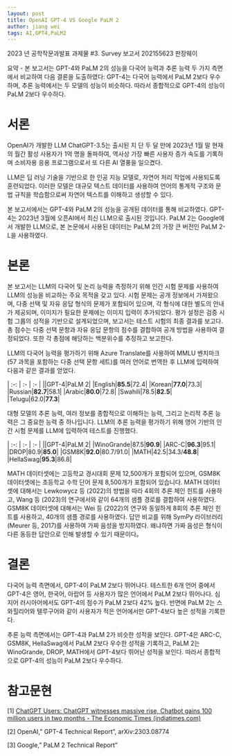 ```yaml
---
layout: post
title: OpenAI GPT-4 VS Google PaLM 2
author: jiang wei
tags: AI,GPT4,PaLM2
---
```

<a name="_hlk146991329"></a>2023 년 공학작문과발표                                  과제물 #3. Survey 보고서
202155623 판장웨이

요약 - 본 보고서는 GPT-4와 PaLM 2의 성능을 다국어 능력과 추론 능력 두 가지 측면에서 비교하여 다음 결론을 도출하였다: GPT-4는 다국어 능력에서 PaLM 2보다 우수하며, 추론 능력에서는 두 모델의 성능이 비슷하다. 따라서 종합적으로 GPT-4의 성능이 PaLM 2보다 우수하다.
# **서론**
OpenAI가 개발한 LLM ChatGPT-3.5는 출시된 지 단 두 달 만에 2023년 1월 말 현재의 월간 활성 사용자가 1억 명을 돌파하여, 역사상 가장 빠른 사용자 증가 속도를 기록하며 소비자용 응용 프로그램으로서 또 다른 AI 열풍을 일으켰다.

LLM은 딥 러닝 기술을 기반으로 한 인공 지능 모델로, 자연어 처리 작업에 사용되도록 훈련되었다. 이러한 모델은 대규모 텍스트 데이터를 사용하여 언어의 통계적 구조와 문법 규칙을 학습함으로써 자연어 텍스트를 이해하고 생성할 수 있다.

본 보고서에서는 GPT-4와 PaLM 2의 성능을 공개된 데이터를 통해 비교하였다. GPT-4는 2023년 3월에 오픈AI에서 최신 LLM으로 출시된 것입니다. PaLM 2는 Google에서 개발한 LLM으로, 본 논문에서 사용된 데이터는 PaLM 2의 가장 큰 버전인 PaLM 2-L을 사용하였다.
# **본론**
본 보고서는 LLM의 다국어 및 논리 능력을 측정하기 위해 인간 시험 문제를 사용하여 LLM의 성능을 비교하는 주요 목적을 갖고 있다. 시험 문제는 공개 정보에서 가져왔으며, 다중 선택 및 자유 응답 형식의 문제가 포함되어 있으며, 각 형식에 대한 별도의 안내가 제공되며, 이미지가 필요한 문제에는 이미지 입력이 추가되었다. 평가 설정은 검증 시험 그룹의 성적을 기반으로 설계되었으며, 보고서는 테스트 시험의 최종 결과를 보고다. 총 점수는 다중 선택 문항과 자유 응답 문항의 점수를 결합하여 공개 방법을 사용하여 결정되었다. 또한 각 총점에 해당하는 백분위수를 추정하고 보고한다.

LLM의 다국어 능력을 평가하기 위해 Azure Translate를 사용하여 MMLU 벤치마크(57 과목을 포함하는 다중 선택 문항 세트)를 여러 언어로 번역한 후 LLM에 입력하여 다음과 같은 결과를 얻었다.

| :-: | :- | :- |
||GPT-4|PaLM 2|
|English|**85.5**|72\.4|
|Korean|**77.0**|73\.3|
|Russian|**82.7**|58\.1|
|Arabic|**80.0**|72\.8|
|Swahili|78\.5|**82.5**|
|Telugu|62\.0|**77.3**|

대형 모델의 추론 능력, 여러 정보를 종합적으로 이해하는 능력, 그리고 논리적 추론 능력은 그 중요한 능력 중 하나입니다. LLM의 추론 능력을 평가하기 위해 영어 기반의 인간 시험 문제를 LLM에 입력하여 테스트를 진행했다.

| :-: | :- | :- |
||GPT-4|PaLM 2|
|WinoGrande|87\.5|**90.9**|
|ARC-C|**96.3**|95\.1|
|DROP|80\.9|**85.0**|
|GSM8K|**92.0**|80\.7/91.0|
|MATH|42\.5|34\.3/**48.8**|
|HellaSwag|**95.3**|86\.8|

MATH 데이터셋에는 고등학교 경시대회 문제 12,500개가 포함되어 있으며, GSM8K 데이터셋에는 초등학교 수학 단어 문제 8,500개가 포함되어 있습니다. MATH 데이터셋에 대해서는 Lewkowycz 등 (2022)의 방법을 따라 4회의 추론 체인 힌트를 사용하고, Wang 등 (2023)의 연구에서와 같이 64개의 샘플 경로를 결합하여 사용하였다. GSM8K 데이터셋에 대해서는 Wei 등 (2022)의 연구와 동일하게 8회의 추론 체인 힌트를 사용하고, 40개의 샘플 경로를 사용하였다. 답안 비교를 위해 SymPy 라이브러리 (Meurer 등, 2017)를 사용하여 가짜 음성을 방지하였다. 왜냐하면 가짜 음성은 형식이 다른 동등한 답안으로 인해 발생할 수 있기 때문이다。
# **결론**
다국어 능력 측면에서, GPT-4이 PaLM 2보다 뛰어나다. 테스트한 6개 언어 중에서 GPT-4은 영어, 한국어, 아랍어 등 사용자가 많은 언어에서 PaLM 2보다 뛰어나다. 심지어 러시아어에서도 GPT-4의 점수가 PaLM 2보다 42% 높다. 반면에 PaLM 2는 스와힐리어와 텔루구어와 같이 사용자가 적은 언어에서만 GPT-4보다 높은 성적을 기록한다.

추론 능력 측면에서는 GPT-4과 PaLM 2가 비슷한 성적을 보인다. GPT-4은 ARC-C, GSM8K, HellaSwag에서 PaLM 2보다 우수한 성적을 기록하고, PaLM 2는 WinoGrande, DROP, MATH에서 GPT-4보다 뛰어난 성적을 보인다. 따라서 종합적으로 GPT-4의 성능이 PaLM 2보다 우수하다.
# <a name="_hlk146992866"></a>**참고문현**
[1] [ChatGPT Users: ChatGPT witnesses massive rise, Chatbot gains 100 million users in two months - The Economic Times (indiatimes.com)](https://economictimes.indiatimes.com/news/new-updates/chatgpt-witnesses-massive-rise-chatbot-gains-100-million-users-in-two-months/articleshow/98428443.cms?from=mdr)

[2] OpenAI,” GPT-4 Technical Report”, arXiv:2303.08774

[3] Google,” PaLM 2 Technical Report”

